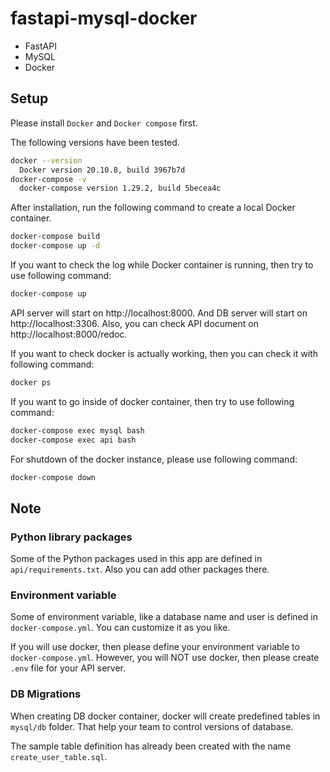 # fastapi-mysql-docker

- FastAPI
- MySQL
- Docker

## Setup

Please install `Docker` and `Docker compose` first.

The following versions have been tested.

```bash
docker --version
  Docker version 20.10.8, build 3967b7d
docker-compose -v  
  docker-compose version 1.29.2, build 5becea4c
```

After installation, run the following command to create a local Docker container.

```bash
docker-compose build
docker-compose up -d
```

If you want to check the log while Docker container is running, then try to use following command:

```bash
docker-compose up
```

API server will start on http://localhost:8000.
And DB server will start on http://localhost:3306.
Also, you can check API document on http://localhost:8000/redoc.

If you want to check docker is actually working, then you can check it with following command:

```bash
docker ps
```

If you want to go inside of docker container, then try to use following command:

```bash
docker-compose exec mysql bash
docker-compose exec api bash
```

For shutdown of the docker instance, please use following command:

```bash
docker-compose down
```

## Note

### Python library packages

Some of the Python packages used in this app are defined in `api/requirements.txt`.
Also you can add other packages there.

### Environment variable

Some of environment variable, like a database name and user is defined in `docker-compose.yml`.
You can customize it as you like.

If you will use docker, then please define your environment variable to `docker-compose.yml`.
However, you will NOT use docker, then please create `.env` file for your API server.

### DB Migrations

When creating DB docker container, docker will create predefined tables in `mysql/db` folder.
That help your team to control versions of database.

The sample table definition has already been created with the name `create_user_table.sql`.

